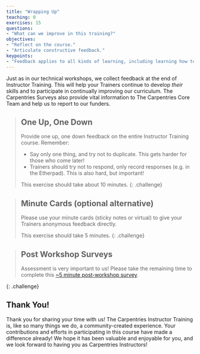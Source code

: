 ```yaml
---
title: "Wrapping Up"
teaching: 0
exercises: 15
questions:
- "What can we improve in this training?"
objectives:
- "Reflect on the course."
- "Articulate constructive feedback."
keypoints:
- "Feedback applies to all kinds of learning, including learning how to teach."
---
```

Just as in our technical workshops, we collect feedback at the end of Instructor Training. 
This will help your Trainers continue to develop *their* skills and to participate in continually improving our curriculum. The Carpentries Surveys also 
provide vital information to The Carpentries Core Team and help us to report to our funders.

> ## One Up, One Down
>
> Provide one up, one down feedback on the entire Instructor Training course. Remember:  
> * Say only one thing, and try not to duplicate. This gets harder for those who come later!
> * Trainers should try not to respond, only record responses (e.g. in the Etherpad). This is also hard, but important!
>
> This exercise should take about 10 minutes.
{: .challenge}

> ## Minute Cards (optional alternative)
>
> Please use your minute
> cards (sticky notes or virtual) to give your Trainers anonymous feedback directly.
>
> This exercise should take 5 minutes.
{: .challenge}

> ## Post Workshop Surveys
>
> Assessment is very important to us! Please take the remaining time to complete
> this [~5 minute post-workshop survey]({{site.instructor_post_survey}}). 
>
> 
{: .challenge}

## Thank You!

Thank you for sharing your time with us! The Carpentries Instructor Training is, like so many things we do, a community-created experience. 
Your contributions and efforts in participating in this course have made a difference already!
We hope it has been valuable and enjoyable for you,
and we look forward to having you as Carpentries Instructors!
